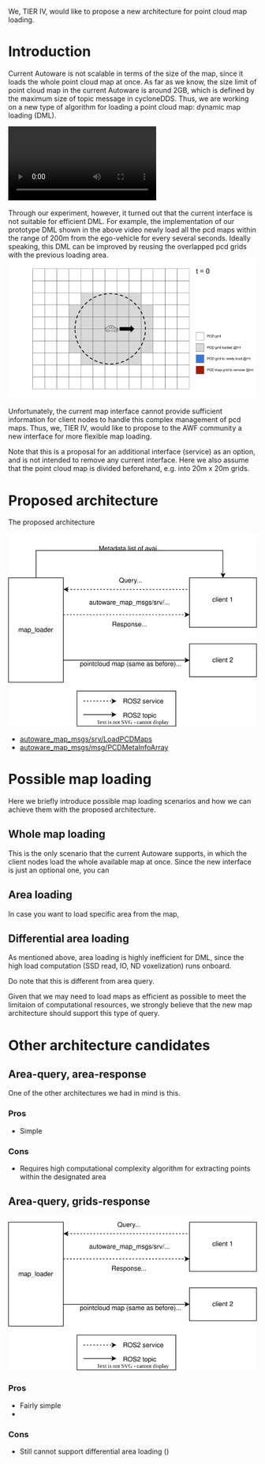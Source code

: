 We, TIER IV, would like to propose a new architecture for point cloud map loading.

# Introduction
Current Autoware is not scalable in terms of the size of the map, since it loads the whole point cloud map at once. As far as we know, the size limit of point cloud map in the current Autoware is around 2GB, which is defined by the maximum size of topic message in cycloneDDS. Thus, we are working on a new type of algorithm for loading a point cloud map: dynamic map loading (DML). 

![](https://user-images.githubusercontent.com/44218668/176372161-1db133ec-ec5c-460e-a678-ddbd38cbbd94.mp4)

Through our experiment, however, it turned out that the current interface is not suitable for efficient DML. For example, the implementation of our prototype DML shown in the above video newly load all the pcd maps within the range of 200m from the ego-vehicle for every several seconds. Ideally speaking, this DML can be improved by reusing the overlapped pcd grids with the previous loading area. 
![](./figures/differential_area_loading.gif)

Unfortunately, the current map interface cannot provide sufficient information for client nodes to handle this complex management of pcd maps.
Thus, we, TIER IV, would like to propose to the AWF community a new interface for more flexible map loading.

Note that this is a proposal for an additional interface (service) as an option, and is not intended to remove any current interface.
Here we also assume that the point cloud map is divided beforehand, e.g. into 20m x 20m grids.

# Proposed architecture
The proposed architecture 

![Proposed architecture](./figures/proposed_architecture.drawio.svg)

- [autoware_map_msgs/srv/LoadPCDMaps](https://github.com/kminoda/autoware-map-loader-architecture-proposal/blob/main/autoware_map_msgs/srv/LoadPCDMaps.srv)
- [autoware_map_msgs/msg/PCDMetaInfoArray](https://github.com/kminoda/autoware-map-loader-architecture-proposal/blob/main/autoware_map_msgs/msg/PCDMetaInfoArray.msg)

# Possible map loading 
Here we briefly introduce possible map loading scenarios and how we can achieve them with the proposed architecture.

## Whole map loading
This is the only scenario that the current Autoware supports, in which the client nodes load the whole available map at once.
Since the new interface is just an optional one, you can 

## Area loading
In case you want to load specific area from the map, 

## Differential area loading

As mentioned above, area loading is highly inefficient for DML, since the high load computation (SSD read, IO, ND voxelization) runs onboard.

Do note that this is different from area query. 


Given that we may need to load maps as efficient as possible to meet the limitaion of computational resources, we strongly believe that the new map architecture should support this type of query.

# Other architecture candidates
## Area-query, area-response
One of the other architectures we had in mind is this. 


### Pros
- Simple

### Cons
- Requires high computational complexity algorithm for extracting points within the designated area

## Area-query, grids-response
![Candidate architecture 1](./figures/candidate_architecture_2.drawio.svg)

### Pros
- Fairly simple
- 

### Cons
- Still cannot support differential area loading ()